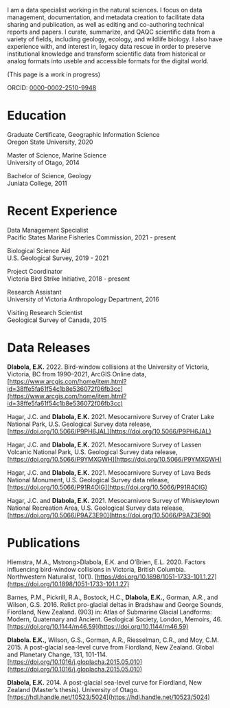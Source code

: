 I am a data specialist working in the natural sciences. I focus on data management, documentation, and metadata creation to facilitate data sharing and publication, as well as editing and co-authoring technical reports and papers. I curate, summarize, and QAQC scientific data from a variety of fields, including geology, ecology, and wildlife biology. I also have experience with, and interest in, legacy data rescue in order to preserve institutional knowledge and transform scientific data from historical or analog formats into useble and accessible formats for the digital world.

(This page is a work in progress)

ORCID: [0000-0002-2510-9948](https://orcid.org/0000-0002-2510-9948 "ORCID")

# Education

Graduate Certificate, Geographic Information Science
<br>Oregon State University, 2020

Master of Science, Marine Science
<br>University of Otago, 2014

Bachelor of Science, Geology
<br>Juniata College, 2011

# Recent Experience

Data Management Specialist
<br>Pacific States Marine Fisheries Commission, 2021 - present

Biological Science Aid
<br>U.S. Geological Survey, 2019 - 2021

Project Coordinator
<br>Victoria Bird Strike Initiative, 2018 - present

Research Assistant
<br>University of Victoria Anthropology Department, 2016

Visiting Research Scientist
<br>Geological Survey of Canada, 2015

# Data Releases

<strong>Dlabola, E.K.</strong> 2022. Bird-window collisions at the University of Victoria, Victoria, BC from 1990–2021, ArcGIS Online data, [https://www.arcgis.com/home/item.html?id=38ffe5fa61f54c1b8e536072f06fb3cc](https://www.arcgis.com/home/item.html?id=38ffe5fa61f54c1b8e536072f06fb3cc)

Hagar, J.C. and <strong>Dlabola, E.K.</strong> 2021. Mesocarnivore Survey of Crater Lake National Park, U.S. Geological Survey data release, [https://doi.org/10.5066/P9PH6JAL](https://doi.org/10.5066/P9PH6JAL)

Hagar, J.C. and <strong>Dlabola, E.K.</strong> 2021. Mesocarnivore Survey of Lassen Volcanic National Park, U.S. Geological Survey data release, [https://doi.org/10.5066/P9YMXGWH](https://doi.org/10.5066/P9YMXGWH)

Hagar, J.C. and <strong>Dlabola, E.K.</strong> 2021. Mesocarnivore Survey of Lava Beds National Monument, U.S. Geological Survey data release, [https://doi.org/10.5066/P91R4OIG](https://doi.org/10.5066/P91R4OIG)

Hagar, J.C. and <strong>Dlabola, E.K.</strong> 2021. Mesocarnivore Survey of Whiskeytown National Recreation Area, U.S. Geological Survey data release, [https://doi.org/10.5066/P9AZ3E90](https://doi.org/10.5066/P9AZ3E90)

# Publications

Hiemstra, M.A., Mstrong>Dlabola, E.K.</strong> and O’Brien, E.L. 2020. Factors influencing bird-window collisions in Victoria, British Columbia. Northwestern Naturalist, 10(1). [https://doi.org/10.1898/1051-1733-101.1.27](https://doi.org/10.1898/1051-1733-101.1.27)

Barnes, P.M., Pickrill, R.A., Bostock, H.C., <strong>Dlabola, E.K.,</strong> Gorman, A.R., and Wilson, G.S. 2016. Relict pro-glacial deltas in Bradshaw and George Sounds, Fiordland, New Zealand. (903) in: Atlas of Submarine Glacial Landforms: Modern, Quaternary and Ancient. Geological Society, London, Memoirs, 46. [https://doi.org/10.1144/m46.59](https://doi.org/10.1144/m46.59)

<strong>Dlabola. E.K.,</strong> Wilson, G.S., Gorman, A.R., Riesselman, C.R., and Moy, C.M. 2015. A post-glacial sea-level curve from Fiordland, New Zealand. Global and Planetary Change, 131, 101-114. [https://doi.org/10.1016/j.gloplacha.2015.05.010](https://doi.org/10.1016/j.gloplacha.2015.05.010)

<strong>Dlabola, E.K.</strong> 2014. A post-glacial sea-level curve for Fiordland, New Zealand (Master’s thesis). University of Otago. [https://hdl.handle.net/10523/5024](https://hdl.handle.net/10523/5024)
